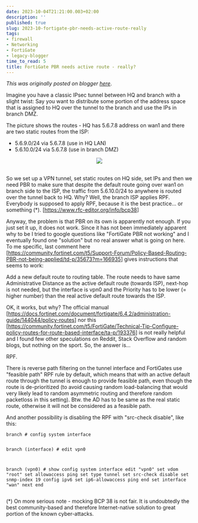 ```yaml
---
date: 2023-10-04T21:21:00.003+02:00
description: ''
published: true
slug: 2023-10-fortigate-pbr-needs-active-route-really
tags:
- firewall
- Networking
- FortiGate
- legacy-blogger
time_to_read: 5
title: FortiGate PBR needs active route - really?
---
```


*This was originally posted on blogger [here](https://snarkybrill.blogspot.com/2023/10/fortigate-pbr-needs-active-route-really.html)*.

<p>Imagine you have a classic IPsec tunnel between HQ and branch with a slight twist: Say you want to distribute some portion of the address space that is assigned to HQ over the tunnel to the branch and use the IPs in branch DMZ.</p><p>The picture shows the routes - HQ has 5.6.7.8 address on wan1 and there are two static routes from the ISP:</p><p></p><ul style="text-align: left;"><li>5.6.9.0/24 via 5.6.7.8 (use in HQ LAN)</li><li>5.6.10.0/24 via 5.6.7.8 (use in branch DMZ)</li></ul><p></p><div class="separator" style="clear: both; text-align: center;"><a href="https://blogger.googleusercontent.com/img/b/R29vZ2xl/AVvXsEgazzgIT0l48RHPr0gjigS05ijoIUvtrNkVb1XPzLd8do_F1WYW-xsAfPT6n3PBjEQ2ywiRoy3nR_YPujgekMXmZBSKtlLNEUTosGhA2sH_tzZzTUBQQUFKFwobeUo__mH6-UIvzqFtM-uTANjPVAnLnE_K-lwT4SwChcpR1hPKws6LGy6WbOFpyGEvZg/s582/fortigate-pbr.drawio.png" style="margin-left: 1em; margin-right: 1em;"><img border="0" src="https://blogger.googleusercontent.com/img/b/R29vZ2xl/AVvXsEgazzgIT0l48RHPr0gjigS05ijoIUvtrNkVb1XPzLd8do_F1WYW-xsAfPT6n3PBjEQ2ywiRoy3nR_YPujgekMXmZBSKtlLNEUTosGhA2sH_tzZzTUBQQUFKFwobeUo__mH6-UIvzqFtM-uTANjPVAnLnE_K-lwT4SwChcpR1hPKws6LGy6WbOFpyGEvZg/s16000/fortigate-pbr.drawio.png" /></a></div><br /><p>So we set up a VPN tunnel, set static routes on HQ side, set IPs and then we need PBR to make sure that despite the default route going over wan1 on branch side to the ISP, the traffic from 5.6.10.0/24 to anywhere is routed over the tunnel back to HQ. Why? Well, the branch ISP applies RPF. Everybody is supposed to apply RPF, because it is the best practice... or something (*). [<a href="https://www.rfc-editor.org/info/bcp38">https://www.rfc-editor.org/info/bcp38</a>]</p><p>Anyway, the problem is that PBR on its own is apparently not enough. If you just set it up, it does not work. Since it has not been immediately apparent why to be I tried to google questions like "FortiGate PBR not working" and I eventually found one "solution" but no real answer what is going on here. To me specific, last comment here [<a href="https://community.fortinet.com/t5/Support-Forum/Policy-Based-Routing-PBR-not-being-applied/td-p/35673?m=166935">https://community.fortinet.com/t5/Support-Forum/Policy-Based-Routing-PBR-not-being-applied/td-p/35673?m=166935</a>] gives instructions that seems to work:</p><p>Add a new default route to routing table. The route needs to have same Administrative Distance as the active default route (towards ISP), next-hop is not needed, but the interface is vpn0 and the Priority has to be lower (= higher number) than the real active default route towards the ISP.&nbsp;</p><p>OK, it works, but why? The official manual [<a href="https://docs.fortinet.com/document/fortigate/6.4.2/administration-guide/144044/policy-routes">https://docs.fortinet.com/document/fortigate/6.4.2/administration-guide/144044/policy-routes</a>] nor this [<a href="https://community.fortinet.com/t5/FortiGate/Technical-Tip-Configure-policy-routes-for-route-based-interface/ta-p/193376">https://community.fortinet.com/t5/FortiGate/Technical-Tip-Configure-policy-routes-for-route-based-interface/ta-p/193376</a>] is not really helpful and I found few other speculations on Reddit, Stack Overflow and random blogs, but nothing on the sport. So, the answer is...&nbsp;</p><p>RPF.</p><p>There is reverse path filtering on the tunnel interface and FortiGates use "feasible path" RPF rule by default, which means that with an active default route through the tunnel is enough to provide feasible path, even though the route is de-prioritized (to avoid causing random load-balancing that would very likely lead to random asymmetric routing and therefore random packetloss in this setting). Btw. the AD has to be same as the real static route, otherwise it will not be considered as a feasible path.</p><p>And another possibility is disabling the RPF with "src-check disable", like this:</p><pre><code>branch # config system interface 

branch (interface) # edit vpn0

branch (vpn0) # show
config system interface
    edit "vpn0"
        set vdom "root"
        set allowaccess ping
        set type tunnel
        set src-check disable
        set snmp-index 19
        config ipv6
            set ip6-allowaccess ping
        end
        set interface "wan"
    next
end</code></pre>

<p>
(*) On more serious note - mocking BCP 38 is not fair. It is undoubtedly the best community-based and therefore Internet-native solution to great portion of the known cyber-attacks.</p>